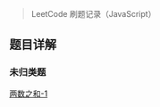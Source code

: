 > LeetCode 刷题记录（JavaScript）
## 题目详解
### 未归类题
[两数之和-1](https://www.yuque.com/yukee/onvme4/lkhovs#Ebd3r)